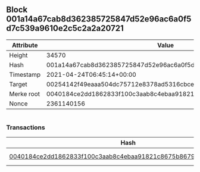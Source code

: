 ## Block 001a14a67cab8d362385725847d52e96ac6a0f5d7c539a9610e2c5c2a2a20721

Attribute | Value
--- | ---
Height | 34570
Hash | 001a14a67cab8d362385725847d52e96ac6a0f5d7c539a9610e2c5c2a2a20721
Timestamp | 2021-04-24T06:45:14+00:00
Target | 00254142f49eaaa504dc75712e8378ad5316cbcead634704b3734b6271167cc4
Merke root | 0040184ce2dd1862833f100c3aab8c4ebaa91821c8675b8679331c75ede5c128
Nonce | 2361140156

```

```

### Transactions

Hash | Amount
--- | ---
[0040184ce2dd1862833f100c3aab8c4ebaa91821c8675b8679331c75ede5c128](0040184ce2dd1862833f100c3aab8c4ebaa91821c8675b8679331c75ede5c128.md) | 10.00000000 SKEPTI 
